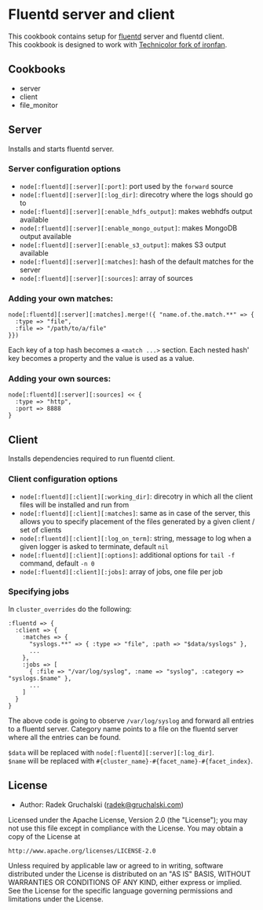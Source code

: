 # Fluentd server and client

This cookbook contains setup for [fluentd](http://fluentd.org/) server and fluentd client.  
This cookbook is designed to work with [Technicolor fork of ironfan](https://github.com/virdata/ironfan).

## Cookbooks

* server
* client
* file_monitor

## Server

Installs and starts fluentd server.

### Server configuration options

* `node[:fluentd][:server][:port]`: port used by the `forward` source
* `node[:fluentd][:server][:log_dir]`: direcotry where the logs should go to
* `node[:fluentd][:server][:enable_hdfs_output]`: makes webhdfs output available
* `node[:fluentd][:server][:enable_mongo_output]`: makes MongoDB output available
* `node[:fluentd][:server][:enable_s3_output]`: makes S3 output available
* `node[:fluentd][:server][:matches]`: hash of the default matches for the server
* `node[:fluentd][:server][:sources]`: array of sources

### Adding your own matches:

    node[:fluentd][:server][:matches].merge!({ "name.of.the.match.**" => {
	  :type => "file",
	  :file => "/path/to/a/file"
    }})

Each key of a top hash becomes a `<match ...>` section. Each nested hash' key becomes a property and the value is used as a value.

### Adding your own sources:

    node[:fluentd][:server][:sources] << {
	  :type => "http",
	  :port => 8888
    }

## Client

Installs dependencies required to run fluentd client.

### Client configuration options

* `node[:fluentd][:client][:working_dir]`: direcotry in which all the client files will be installed and run from
* `node[:fluentd][:client][:matches]`: same as in case of the server, this allows you to specify placement of the files generated by a given client / set of clients
* `node[:fluentd][:client][:log_on_term]`: string, message to log when a given logger is asked to terminate, default `nil`
* `node[:fluentd][:client][:options]`: additional options for `tail -f` command, default `-n 0`
* `node[:fluentd][:client][:jobs]`: array of jobs, one file per job

### Specifying jobs

In `cluster_overrides` do the following:

    :fluentd => {
      :client => {
        :matches => {
          "syslogs.**" => { :type => "file", :path => "$data/syslogs" },
          ...
        },
        :jobs => [
          { :file => "/var/log/syslog", :name => "syslog", :category => "syslogs.$name" },
          ...
        ]
      }
    }

The above code is going to observe `/var/log/syslog` and forward all entries to a fluentd server. Category name points to a file on the fluentd server where all the entries can be found.  

`$data` will be replaced with `node[:fluentd][:server][:log_dir]`.  
`$name` will be replaced with `#{cluster_name}-#{facet_name}-#{facet_index}`.

## License

- Author: Radek Gruchalski (<radek@gruchalski.com>)

Licensed under the Apache License, Version 2.0 (the "License");
you may not use this file except in compliance with the License.
You may obtain a copy of the License at

    http://www.apache.org/licenses/LICENSE-2.0

Unless required by applicable law or agreed to in writing, software
distributed under the License is distributed on an "AS IS" BASIS,
WITHOUT WARRANTIES OR CONDITIONS OF ANY KIND, either express or implied.
See the License for the specific language governing permissions and
limitations under the License.
